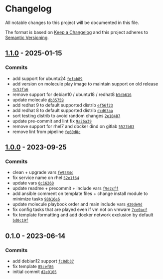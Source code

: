 # Changelog

All notable changes to this project will be documented in this file.

The format is based on [Keep a Changelog](https://keepachangelog.com/en/1.0.0/)
and this project adheres to [Semantic Versioning](https://semver.org/spec/v2.0.0.html).

## [1.1.0](https://github.com/lotusnoir/ansible-apps_vmwaretools/compare/1.0.0...1.1.0) - 2025-01-15

### Commits

- add support for ubuntu24 [`fefab89`](https://github.com/lotusnoir/ansible-apps_vmwaretools/commit/fefab891de587b1a858f5ea1870af998adf46662)
- add version on molecule play image to maintain support on old release [`4c53fa6`](https://github.com/lotusnoir/ansible-apps_vmwaretools/commit/4c53fa6212c2aaa37b60fe5784d0da1c6a07cbaf)
- remove support for debian10 / ubuntu18 / redhat8 [`b5db616`](https://github.com/lotusnoir/ansible-apps_vmwaretools/commit/b5db61654645cdb32dff166d457f6e2e9bf31931)
- update molecule [`db35759`](https://github.com/lotusnoir/ansible-apps_vmwaretools/commit/db357593698d69d9d2eaa0534e588341100b0062)
- add redhat 9 to default supported distrib [`ef56f23`](https://github.com/lotusnoir/ansible-apps_vmwaretools/commit/ef56f23d4828a16d2fe9bb6e1d8ede3e69562b16)
- add redhat 8 to default supported distrib [`dcd63aa`](https://github.com/lotusnoir/ansible-apps_vmwaretools/commit/dcd63aabdc78a9033de307b30f11ba3708f7914c)
- sort testing distrib to avoid random changes [`2e10487`](https://github.com/lotusnoir/ansible-apps_vmwaretools/commit/2e104872ecb0fef29d26d6a23a8b9b5a9213090c)
- update pre-commit and lint fix [`9a26a39`](https://github.com/lotusnoir/ansible-apps_vmwaretools/commit/9a26a39effc4b0e8d191322fb6a88d38cd231878)
- remove support for rhel7 and docker dind on gitlab [`5527b83`](https://github.com/lotusnoir/ansible-apps_vmwaretools/commit/5527b83868d4190457c0fc871c648e467c07cba8)
- remove lint from pipeline [`fe60d8c`](https://github.com/lotusnoir/ansible-apps_vmwaretools/commit/fe60d8c28aa0740c12262051902e7926ad43ffd3)

## [1.0.0](https://github.com/lotusnoir/ansible-apps_vmwaretools/compare/0.1.0...1.0.0) - 2023-09-25

### Commits

- clean + upgrade vars [`fe9384c`](https://github.com/lotusnoir/ansible-apps_vmwaretools/commit/fe9384cf02cc7866c76d2e697641d00e7f7f7137)
- fix service name on rhel [`52e1f64`](https://github.com/lotusnoir/ansible-apps_vmwaretools/commit/52e1f645056c96eb9cc1c9923da44a6878873437)
- update vars [`0c16260`](https://github.com/lotusnoir/ansible-apps_vmwaretools/commit/0c162603af3d20acefdc90cb1167169be9bd5ab0)
- update readme + precommit + include vars [`f9e2cff`](https://github.com/lotusnoir/ansible-apps_vmwaretools/commit/f9e2cff0fc3547fd1fb2ed637bb833df0c8f840f)
- add ansible comment on template files + change install module to minimize tasks [`90b16e6`](https://github.com/lotusnoir/ansible-apps_vmwaretools/commit/90b16e695f83f3a60afd51ffc23f1758f902360d)
- update molecule playbook order and main include vars [`430de9d`](https://github.com/lotusnoir/ansible-apps_vmwaretools/commit/430de9dbfe6963af259757222d5f54c032d728ed)
- fix config tasks that are played even if vm not on vmware [`7ce0acf`](https://github.com/lotusnoir/ansible-apps_vmwaretools/commit/7ce0acf4ce20551adc91e0f8d5b324586c92baed)
- fix template formatting and add docker network exclusion by default [`bd0c19f`](https://github.com/lotusnoir/ansible-apps_vmwaretools/commit/bd0c19fe3213567c60116fe4a6c0cdd51334d05d)

## 0.1.0 - 2023-06-14

### Commits

- add debian12 support [`fc8db37`](https://github.com/lotusnoir/ansible-apps_vmwaretools/commit/fc8db37a9ed585f6e72719c24fdcf8a4a3427713)
- fix template [`85cef86`](https://github.com/lotusnoir/ansible-apps_vmwaretools/commit/85cef86837f2dbfd4ebbab620ce965cfdef3a3d8)
- initial commit [`d2e0105`](https://github.com/lotusnoir/ansible-apps_vmwaretools/commit/d2e0105310391ee7a03e50cdbbda301ee4963695)
